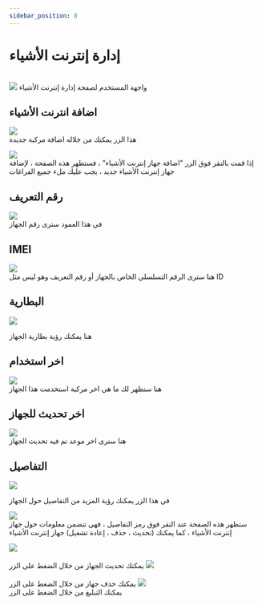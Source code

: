 ```yaml
---
sidebar_position: 8
---
```

# إدارة إنترنت الأشياء

<br/>
<img src="../img/ManageIOT/IOT5.png"/> 
واجهة المستخدم لصفحة إدارة إنترنت الأشياء
<br/>

## اضافة انترنت الأشياء
<img src="../img/ManageIOT/iotdevice1.png"/> <br/>
هذا الزر يمكنك من خلاله اضافة مركبة جديدة<br/>

<img src="../img/ManageIOT/iotdevice2.png"/> <br/>
إذا قمت بالنقر فوق الزر "اضافة جهاز إنترنت الأشياء" ، فستظهر هذه الصفحة ، لإضافة جهاز إنترنت الأشياء جديد ، يجب عليك ملء جميع الفراغات

## رقم التعريف 
<img src="../img/ManageIOT/IOT6.png"/> <br/>
في  هذا العمود سترى رقم الجهاز
<br/>

## IMEI
<img src="../img/ManageIOT/IOT7.png"/> <br/>
هنا سترى الرقم التسلسلي الخاص بالجهاز أو رقم التعريف وهو ليس مثل ID



## البطارية
<img src="../img/ManageIOT/IOT8.png"/>
<br/>

هنا يمكنك رؤية بطارية الجهاز 

## اخر استخدام
<img src="../img/ManageIOT/IOT9.png"/>
<br/>
هنا ستظهر لك ما هي اخر مركبة استخدمت هذا الجهاز

## اخر تحديث للجهاز
<img src="../img/ManageIOT/IOT10.png"/>
<br/>
هنا سترى اخر موعد تم فيه تحديث الجهاز<br/>

## التفاصيل
<img src="../img/ManageIOT/IOT11.png"/> <br/>

في هذا الزر يمكنك رؤية المزيد من التفاصيل حول الجهاز

<img src="../img/ManageIOT/iotdevice3.png"/> <br/>
ستظهر هذه الصفحة عند النقر فوق رمز التفاصيل ، فهي تتضمن معلومات حول جهاز إنترنت الأشياء ، كما يمكنك (تحديث ، حذف ، إعادة تشغيل) جهاز إنترنت الأشياء
<br/>

<img src="../img/ManageIOT/iotdevice7.png"/> <br/>
 <br/>
يمكنك تحديث الجهاز من خلال الضغط على الزر
<img src="../img/ManageIOT/iotdevice8.png"/> <br/>
 <br/>
يمكنك حذف جهاز من خلال الضغط على الزر
<img src="../img/ManageIOT/iotdevice9.png"/> <br/>
يمكنك التبليغ من خلال الضغط على الزر